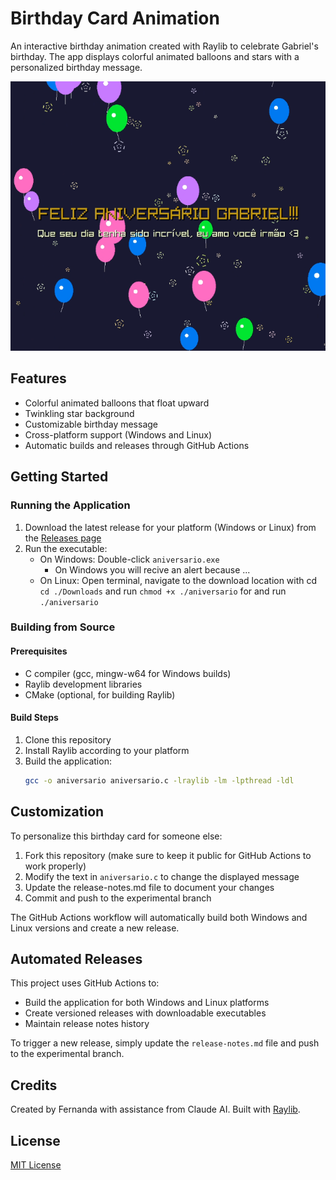 # Birthday Card Animation

An interactive birthday animation created with Raylib to celebrate Gabriel's birthday. The app displays colorful animated balloons and stars with a personalized birthday message.

![Screenshot of the app saying in ptbr "Feliz Aniversario Gabriel!!"](./Screenshot.png)

## Features

- Colorful animated balloons that float upward
- Twinkling star background
- Customizable birthday message
- Cross-platform support (Windows and Linux)
- Automatic builds and releases through GitHub Actions

## Getting Started

### Running the Application

1. Download the latest release for your platform (Windows or Linux) from the [Releases page](https://github.com/user/Birthday-Card/releases)
2. Run the executable:
   - On Windows: Double-click `aniversario.exe`
        - On Windows you will recive an alert because ...
   - On Linux: Open terminal, navigate to the download location with cd `cd ./Downloads`
   and run `chmod +x ./aniversario` for
   and run `./aniversario`


### Building from Source

#### Prerequisites

- C compiler (gcc, mingw-w64 for Windows builds)
- Raylib development libraries
- CMake (optional, for building Raylib)

#### Build Steps

1. Clone this repository
2. Install Raylib according to your platform
3. Build the application:
   ```bash
   gcc -o aniversario aniversario.c -lraylib -lm -lpthread -ldl
   ```

## Customization

To personalize this birthday card for someone else:

1. Fork this repository (make sure to keep it public for GitHub Actions to work properly)
2. Modify the text in `aniversario.c` to change the displayed message
3. Update the release-notes.md file to document your changes
4. Commit and push to the experimental branch

The GitHub Actions workflow will automatically build both Windows and Linux versions and create a new release.

## Automated Releases

This project uses GitHub Actions to:
- Build the application for both Windows and Linux platforms
- Create versioned releases with downloadable executables
- Maintain release notes history

To trigger a new release, simply update the `release-notes.md` file and push to the experimental branch.

## Credits

Created by Fernanda with assistance from Claude AI.
Built with [Raylib](https://www.raylib.com/).

## License

[MIT License](LICENSE)